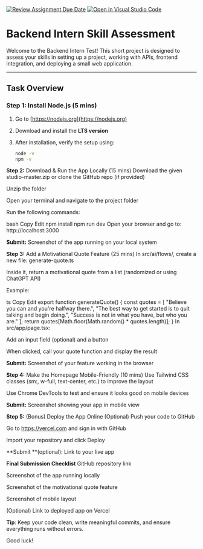 [![Review Assignment Due Date](https://classroom.github.com/assets/deadline-readme-button-22041afd0340ce965d47ae6ef1cefeee28c7c493a6346c4f15d667ab976d596c.svg)](https://classroom.github.com/a/NehC-xUJ)
[![Open in Visual Studio Code](https://classroom.github.com/assets/open-in-vscode-2e0aaae1b6195c2367325f4f02e2d04e9abb55f0b24a779b69b11b9e10269abc.svg)](https://classroom.github.com/online_ide?assignment_repo_id=19714594&assignment_repo_type=AssignmentRepo)
# Backend Intern Skill Assessment

Welcome to the Backend Intern Test! This short project is designed to assess your skills in setting up a project, working with APIs, frontend integration, and deploying a small web application.

---

## Task Overview

### Step 1: Install Node.js (5 mins)

1. Go to [https://nodejs.org](https://nodejs.org)
2. Download and install the **LTS version**
3. After installation, verify the setup using:

   ```bash
   node -v
   npm -v

**Step 2:** Download & Run the App Locally (15 mins)
Download the given studio-master.zip or clone the GitHub repo (if provided)

Unzip the folder

Open your terminal and navigate to the project folder

Run the following commands:

bash
Copy
Edit
npm install
npm run dev
Open your browser and go to: http://localhost:3000

**Submit:** Screenshot of the app running on your local system

**Step 3:** Add a Motivational Quote Feature (25 mins)
In src/ai/flows/, create a new file: generate-quote.ts

Inside it, return a motivational quote from a list (randomized or using ChatGPT API)

Example:

ts
Copy
Edit
export function generateQuote() {
  const quotes = [
    "Believe you can and you're halfway there.",
    "The best way to get started is to quit talking and begin doing.",
    "Success is not in what you have, but who you are."
  ];
  return quotes[Math.floor(Math.random() * quotes.length)];
}
In src/app/page.tsx:

Add an input field (optional) and a button

When clicked, call your quote function and display the result

**Submit:** Screenshot of your feature working in the browser

**Step 4:** Make the Homepage Mobile-Friendly (10 mins)
Use Tailwind CSS classes (sm:, w-full, text-center, etc.) to improve the layout

Use Chrome DevTools to test and ensure it looks good on mobile devices

**Submit:** Screenshot showing your app in mobile view

**Step 5:** (Bonus) Deploy the App Online (Optional)
Push your code to GitHub

Go to https://vercel.com and sign in with GitHub

Import your repository and click Deploy

**Submit **(optional): Link to your live app

**Final Submission Checklist**
 GitHub repository link

 Screenshot of the app running locally

 Screenshot of the motivational quote feature

 Screenshot of mobile layout

 (Optional) Link to deployed app on Vercel

**Tip**: Keep your code clean, write meaningful commits, and ensure everything runs without errors.

Good luck!
